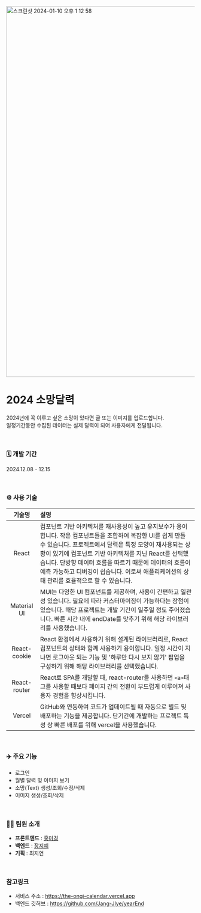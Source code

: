 <img width="987" alt="스크린샷 2024-01-10 오후 1 12 58" src="https://github.com/nvnhong/the-ongi-calendar/assets/134766917/4be0654c-2f54-41c8-b9d7-23e61dae44c5">

# 2024 소망달력
2024년에 꼭 이루고 싶은 소망이 있다면 글 또는 이미지를 업로드합니다.  
일정기간동안 수집된 데이터는 실제 달력이 되어 사용자에게 전달됩니다.  

<br />

### 🗓️ 개발 기간
2024.12.08 - 12.15

<br />

### ⚙️ 사용 기술
| 기술명 | 설명 |
|:-:|:--|
| React | 컴포넌트 기반 아키텍처를 재사용성이 높고 유지보수가 용이합니다. 작은 컴포넌트들을 조합하여 복잡한 UI를 쉽게 만들 수 있습니다. 프로젝트에서 달력은 특정 모양이 재사용되는 상황이 있기에 컴포넌트 기반 아키텍처를 지닌 React를 선택했습니다. 단방향 데이터 흐름을 따르기 때문에 데이터의 흐름이 예측 가능하고 디버깅이 쉽습니다. 이로써 애플리케이션의 상태 관리를 효율적으로 할 수 있습니다.|
| Material UI | MUI는 다양한 UI 컴포넌트를 제공하며, 사용이 간편하고 일관성 있습니다. 필요에 따라 커스터마이징이 가능하다는 장점이 있습니다. 해당 프로젝트는 개발 기간이 일주일 정도 주어졌습니다. 빠른 시간 내에 endDate를 맞추기 위해 해당 라이브러리를 사용했습니다. |
| React-cookie | React 환경에서 사용하기 위해 설계된 라이브러리로, React 컴포넌트의 상태와 함께 사용하기 용이합니다. 일정 시간이 지나면 로그아웃 되는 기능 및 '하루만 다시 보지 않기' 팝업을 구성하기 위해 해당 라이브러리를 선택했습니다. |
| React-router | React로 SPA를 개발할 때, react-router를 사용하면 `<a>`태그를 사용할 때보다 페이지 간의 전환이 부드럽게 이루어져 사용자 경험을 향상시킵니다. |
| Vercel | GitHub와 연동하여 코드가 업데이트될 때 자동으로 빌드 및 배포하는 기능을 제공합니다. 단기간에 개발하는 프로젝트 특성 상 빠른 배포를 위해 vercel을 사용했습니다. |

<br />

### ✈️ 주요 기능 
- 로그인
- 월별 달력 및 이미지 보기
- 소망(Text) 생성/조회/수정/삭제
- 이미지 생성/조회/삭제

<br />

### 🙋‍♀️ 팀원 소개
- **프론트엔드** : [홍미경](https://github.com/nvnhong)
- **백엔드** : [장지예](https://github.com/Jang-JIye)
- **기획** : 최지연

<br />

### 참고링크
- 서비스 주소 : https://the-ongi-calendar.vercel.app
- 백엔드 깃허브 : https://github.com/Jang-JIye/yearEnd
